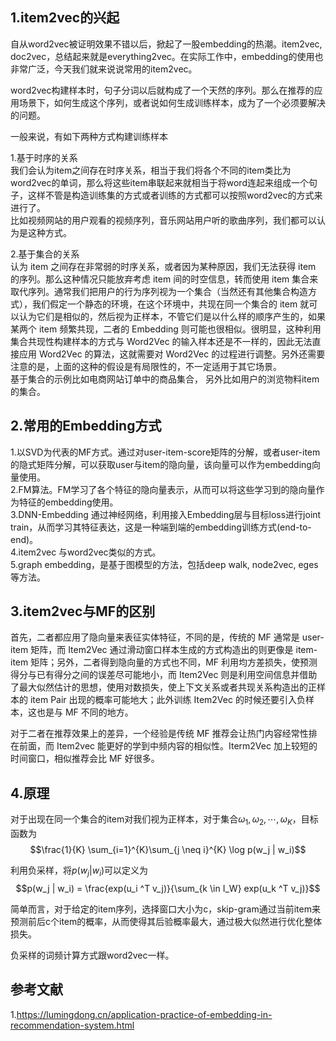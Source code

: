 ## 1.item2vec的兴起
自从word2vec被证明效果不错以后，掀起了一股embedding的热潮。item2vec, doc2vec，总结起来就是everything2vec。在实际工作中，embedding的使用也非常广泛，今天我们就来说说常用的item2vec。  

word2vec构建样本时，句子分词以后就构成了一个天然的序列。那么在推荐的应用场景下，如何生成这个序列，或者说如何生成训练样本，成为了一个必须要解决的问题。  

一般来说，有如下两种方式构建训练样本  

1.基于时序的关系  
我们会认为item之间存在时序关系，相当于我们将各个不同的item类比为word2vec的单词，那么将这些item串联起来就相当于将word连起来组成一个句子，这样不管是构造训练集的方式或者训练的方式都可以按照word2vec的方式来进行了。  
比如视频网站的用户观看的视频序列，音乐网站用户听的歌曲序列，我们都可以认为是这种方式。  

2.基于集合的关系  
认为 item 之间存在非常弱的时序关系，或者因为某种原因，我们无法获得 item 的序列。那么这种情况只能放弃考虑 item 间的时空信息，转而使用 item 集合来取代序列。通常我们把用户的行为序列视为一个集合（当然还有其他集合构造方式），我们假定一个静态的环境，在这个环境中，共现在同一个集合的 item 就可以认为它们是相似的，然后视为正样本，不管它们是以什么样的顺序产生的，如果某两个 item 频繁共现，二者的 Embedding 则可能也很相似。很明显，这种利用集合共现性构建样本的方式与 Word2Vec 的输入样本还是不一样的，因此无法直接应用 Word2Vec 的算法，这就需要对 Word2Vec 的过程进行调整。另外还需要注意的是，上面的这种的假设是有局限性的，不一定适用于其它场景。  
基于集合的示例比如电商网站订单中的商品集合， 另外比如用户的浏览物料item的集合。  

## 2.常用的Embedding方式
1.以SVD为代表的MF方式。通过对user-item-score矩阵的分解，或者user-item的隐式矩阵分解，可以获取user与item的隐向量，该向量可以作为embedding向量使用。  
2.FM算法。FM学习了各个特征的隐向量表示，从而可以将这些学习到的隐向量作为特征的embedding使用。  
3.DNN-Embedding 通过神经网络，利用接入Embedding层与目标loss进行joint train，从而学习其特征表达，这是一种端到端的embedding训练方式(end-to-end)。  
4.item2vec 与word2vec类似的方式。  
5.graph embedding，是基于图模型的方法，包括deep walk, node2vec, eges等方法。  

## 3.item2vec与MF的区别
首先，二者都应用了隐向量来表征实体特征，不同的是，传统的 MF 通常是 user-item 矩阵，而 Item2Vec 通过滑动窗口样本生成的方式构造出的则更像是 item-item 矩阵；另外，二者得到隐向量的方式也不同，MF 利用均方差损失，使预测得分与已有得分之间的误差尽可能地小，而 Item2Vec 则是利用空间信息并借助了最大似然估计的思想，使用对数损失，使上下文关系或者共现关系构造出的正样本的 item Pair 出现的概率可能地大；此外训练 Item2Vec 的时候还要引入负样本，这也是与 MF 不同的地方。  

对于二者在推荐效果上的差异，一个经验是传统 MF 推荐会让热门内容经常性排在前面，而 Item2vec 能更好的学到中频内容的相似性。Iterm2Vec 加上较短的时间窗口，相似推荐会比 MF 好很多。  

## 4.原理  
对于出现在同一个集合的item对我们视为正样本，对于集合$\omega_1, \omega_2, \cdots, \omega_K$，目标函数为  
$$\frac{1}{K} \sum_{i=1}^{K}\sum_{j \neq i}^{K} \log p(w_j | w_i)$$  

利用负采样，将$p(w_j | w_i)$可以定义为  
$$p(w_j | w_i) = \frac{exp(u_i ^T v_j)}{\sum_{k \in I_W} exp(u_k ^T v_j)}$$  

简单而言，对于给定的item序列，选择窗口大小为c，skip-gram通过当前item来预测前后c个item的概率，从而使得其后验概率最大，通过极大似然进行优化整体损失。  

负采样的词频计算方式跟word2vec一样。  

## 参考文献
1.https://lumingdong.cn/application-practice-of-embedding-in-recommendation-system.html